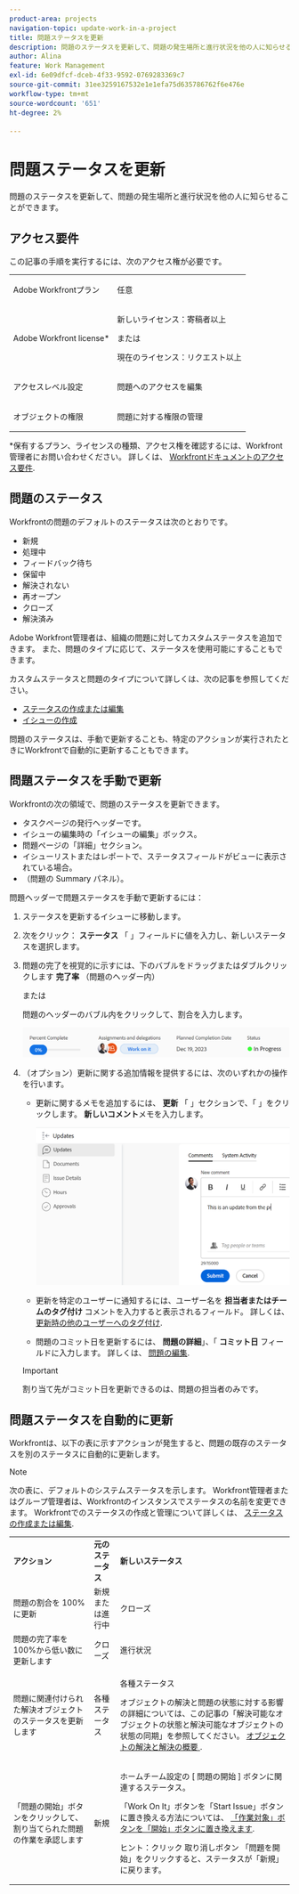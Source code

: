 ```yaml
---
product-area: projects
navigation-topic: update-work-in-a-project
title: 問題ステータスを更新
description: 問題のステータスを更新して、問題の発生場所と進行状況を他の人に知らせることができます。
author: Alina
feature: Work Management
exl-id: 6e09dfcf-dceb-4f33-9592-0769283369c7
source-git-commit: 31ee3259167532e1e1efa75d635786762f6e476e
workflow-type: tm+mt
source-wordcount: '651'
ht-degree: 2%

---
```


# 問題ステータスを更新

<!--Audited: 01/2024-->

問題のステータスを更新して、問題の発生場所と進行状況を他の人に知らせることができます。

## アクセス要件

この記事の手順を実行するには、次のアクセス権が必要です。

<table style="table-layout:auto"> 
 <col> 
 <col> 
 <tbody> 
  <tr> 
   <td role="rowheader">Adobe Workfrontプラン</td> 
   <td> <p>任意</p> </td> 
  </tr> 
  <tr> 
   <td role="rowheader">Adobe Workfront license*</td> 
   <td> <p>新しいライセンス：寄稿者以上</p>
   または
   <p>現在のライセンス：リクエスト以上</p>
   </td> 
  </tr> 
  <tr> 
   <td role="rowheader">アクセスレベル設定</td> 
   <td> <p>問題へのアクセスを編集</p> </td> 
  </tr> 
  <tr> 
   <td role="rowheader">オブジェクトの権限</td> 
   <td> <p>問題に対する権限の管理</p> </td> 
  </tr> 
 </tbody> 
</table>

*保有するプラン、ライセンスの種類、アクセス権を確認するには、Workfront管理者にお問い合わせください。 詳しくは、 [Workfrontドキュメントのアクセス要件](/help/quicksilver/administration-and-setup/add-users/access-levels-and-object-permissions/access-level-requirements-in-documentation.md).

## 問題のステータス

Workfrontの問題のデフォルトのステータスは次のとおりです。

* 新規
* 処理中
* フィードバック待ち
* 保留中
* 解決されない
* 再オープン
* クローズ
* 解決済み

Adobe Workfront管理者は、組織の問題に対してカスタムステータスを追加できます。 また、問題のタイプに応じて、ステータスを使用可能にすることもできます。

カスタムステータスと問題のタイプについて詳しくは、次の記事を参照してください。

* [ステータスの作成または編集](../../../administration-and-setup/customize-workfront/creating-custom-status-and-priority-labels/create-or-edit-a-status.md)
* [イシューの作成](../../../manage-work/issues/manage-issues/create-issues.md)

問題のステータスは、手動で更新することも、特定のアクションが実行されたときにWorkfrontで自動的に更新することもできます。

## 問題ステータスを手動で更新

Workfrontの次の領域で、問題のステータスを更新できます。

* タスクページの発行ヘッダーです。
* イシューの編集時の「イシューの編集」ボックス。
* 問題ページの「詳細」セクション。
* イシューリストまたはレポートで、ステータスフィールドがビューに表示されている場合。
* （問題の Summary パネル）。

問題ヘッダーで問題ステータスを手動で更新するには：

1. ステータスを更新するイシューに移動します。
1. 次をクリック： **ステータス** 「 」フィールドに値を入力し、新しいステータスを選択します。
1. 問題の完了を視覚的に示すには、下のバブルをドラッグまたはダブルクリックします **完了率** （問題のヘッダー内）

   または

   問題のヘッダーのバブル内をクリックして、割合を入力します。

   ![](assets/nwe-updatetaskpercentinheader-350x54.png)

1. （オプション）更新に関する追加情報を提供するには、次のいずれかの操作を行います。

   * 更新に関するメモを追加するには、 **更新** 「 」セクションで、「 」をクリックします。 **新しいコメント**&#x200B;メモを入力します。

     ![](assets/nwe-issue-update-stream-message-box-350x125.png)

   * 更新を特定のユーザーに通知するには、ユーザー名を **担当者またはチームのタグ付け** コメントを入力すると表示されるフィールド。 詳しくは、 [更新時の他のユーザーへのタグ付け](../../../workfront-basics/updating-work-items-and-viewing-updates/tag-others-on-updates.md).
   * 問題のコミット日を更新するには、 **問題の詳細**」、「 **コミット日** フィールドに入力します。 詳しくは、 [問題の編集](/help/quicksilver/manage-work/issues/manage-issues/edit-issues.md).


   >[!IMPORTANT]
   >
   >  割り当て先がコミット日を更新できるのは、問題の担当者のみです。



<!--Old instructions, in old commenting: 

When you are updating an issue status, you can also add an explanation about the new status and change other issue information such as the commit date.

1. Go to an issue that you are assigned to for which you want to update the status.
1. Click the **Status** field in the issue header and select a new status.

   ![](assets/nwe-issue-status-expanded-in-header-350x370.png)

1. To provide a visual indication of issue completion, drag or double-click the bubble under **Percent Complete** in the header of the issue.

   Or

   Click inside the bubble in the header of the issue to enter a percentage.

   ![](assets/nwe-updatetaskpercentinheader-350x54.png)

-->

## 問題ステータスを自動的に更新

Workfrontは、以下の表に示すアクションが発生すると、問題の既存のステータスを別のステータスに自動的に更新します。

>[!NOTE]
>
>次の表に、デフォルトのシステムステータスを示します。 Workfront管理者またはグループ管理者は、Workfrontのインスタンスでステータスの名前を変更できます。 Workfrontでのステータスの作成と管理について詳しくは、 [ステータスの作成または編集](../../../administration-and-setup/customize-workfront/creating-custom-status-and-priority-labels/create-or-edit-a-status.md).

<table style="table-layout:auto"> 
 <col> 
 <col> 
 <col> 
 <tbody> 
  <tr> 
   <td><b>アクション</b></td> 
   <td><b>元のステータス</b></td> 
   <td><b>新しいステータス</b></td> 
  </tr> 
  <tr> 
   <td>問題の割合を 100%に更新</td> 
   <td>新規または進行中</td> 
   <td>クローズ</td> 
  </tr> 
  <tr> 
   <td>問題の完了率を 100%から低い数に更新します</td> 
   <td>クローズ </td> 
   <td>進行状況</td> 
  </tr> 
  <tr> 
   <td>問題に関連付けられた解決オブジェクトのステータスを更新します</td> 
   <td>各種ステータス</td> 
   <td> <p>各種ステータス</p> <p>オブジェクトの解決と問題の状態に対する影響の詳細については、この記事の「解決可能なオブジェクトの状態と解決可能なオブジェクトの状態の同期」を参照してください。 <a href="../../../manage-work/issues/convert-issues/resolving-and-resolvable-objects.md" class="MCXref xref">オブジェクトの解決と解決の概要 </a>.</p> </td> 
  </tr> 
  <tr data-mc-conditions=""> 
   <td><span>「問題の開始」ボタンをクリックして、割り当てられた問題の作業を承認します</span> </td> 
   <td><span>新規</span> </td> 
   <td> <p>ホームチーム設定の [ 問題の開始 ] ボタンに関連するステータス。 </p> <p>「Work On It」ボタンを「Start Issue」ボタンに置き換える方法については、 <span href="../../../people-teams-and-groups/create-and-manage-teams/work-on-it-button-to-start-button.md"><a href="../../../people-teams-and-groups/create-and-manage-teams/work-on-it-button-to-start-button.md" class="MCXref xref">「作業対象」ボタンを「開始」ボタンに置き換えます</a></span><span>.</span> </p> <p>ヒント：クリック <span data-mc-conditions="QuicksilverOrClassic.Quicksilver">取り消しボタン</span> 「問題を開始」をクリックすると、ステータスが「新規」に戻ります。 </p> </td> 
  </tr> 
 </tbody> 
</table>
